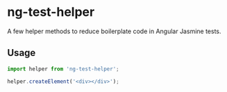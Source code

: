 # ng-test-helper
A few helper methods to reduce boilerplate code in Angular Jasmine tests.

## Usage

```js
import helper from 'ng-test-helper'; 

helper.createElement('<div></div>');
```
